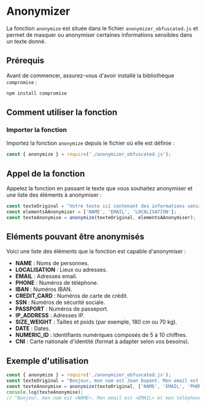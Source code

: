 # Anonymizer

La fonction `anonymize` est située dans le fichier `anonymizer_obfuscated.js` et permet de masquer ou anonymiser certaines informations sensibles dans un texte donné.

## Prérequis

Avant de commencer, assurez-vous d'avoir installé la bibliothèque `compromise` :

```bash
npm install compromise
```

## Comment utiliser la fonction

### Importer la fonction

Importez la fonction `anonymize` depuis le fichier où elle est définie :

```javascript
const { anonymize } = require('./anonymizer_obfuscated.js');
```

## Appel de la fonction
Appelez la fonction en passant le texte que vous souhaitez anonymiser et une liste des éléments à anonymiser :

```javascript
const texteOriginal = "Votre texte ici contenant des informations sensibles comme un nom, un email, etc.";
const elementsAAnonymiser = ['NAME', 'EMAIL', 'LOCALISATION'];
const texteAnonymise = anonymize(texteOriginal, elementsAAnonymiser);
```

## Eléments pouvant être anonymisés
Voici une liste des éléments que la fonction est capable d'anonymiser :

- **NAME** : Noms de personnes.
- **LOCALISATION** : Lieux ou adresses.
- **EMAIL** : Adresses email.
- **PHONE** : Numéros de téléphone.
- **IBAN** : Numéros IBAN.
- **CREDIT_CARD** : Numéros de carte de crédit.
- **SSN** : Numéros de sécurité sociale.
- **PASSPORT** : Numéros de passeport.
- **IP_ADDRESS** : Adresses IP.
- **SIZE_WEIGHT** : Tailles et poids (par exemple, 180 cm ou 70 kg).
- **DATE** : Dates.
- **NUMERIC_ID** : Identifiants numériques composés de 5 à 10 chiffres.
- **CNI** : Carte nationale d'identité (format à adapter selon vos besoins).


## Exemple d'utilisation

```javascript
const { anonymize } = require('./anonymizer_obfuscated.js');
const texteOriginal = "Bonjour, mon nom est Jean Dupont. Mon email est jean.dupont@example.com et mon téléphone est +33 1 23 45 67 89.";
const texteAnonymise = anonymize(texteOriginal, ['NAME', 'EMAIL', 'PHONE']);
console.log(texteAnonymise); 
// "Bonjour, mon nom est <NAME>. Mon email est <EMAIL> et mon téléphone est <PHONE>."
```
